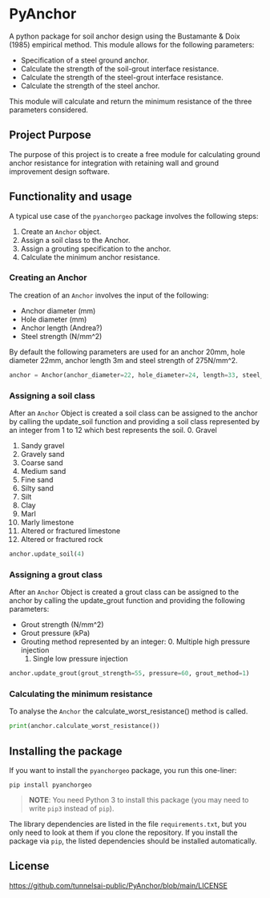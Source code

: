 # PyAnchor
A python package for soil anchor design using the Bustamante &amp; Doix (1985) empirical method. This module allows for the following parameters:
- Specification of a steel ground anchor.
- Calculate the strength of the soil-grout interface resistance.
- Calculate the strength of the steel-grout interface resistance.
- Calculate the strength of the steel anchor.

This module will calculate and return the minimum resistance of the three parameters considered.

## Project Purpose
The purpose of this project is to create a free module for calculating ground anchor resistance for integration with retaining wall and ground improvement design software.

## Functionality and usage

A typical use case of the `pyanchorgeo` package involves the following steps:
1. Create an `Anchor` object.
2. Assign a soil class to the Anchor.
3. Assign a grouting specification to the anchor.
4. Calculate the minimum anchor resistance.

### Creating an Anchor

The creation of an `Anchor` involves the input of the following:
- Anchor diameter (mm)
- Hole diameter (mm)
- Anchor length (Andrea?)
- Steel strength (N/mm^2)

By default the following parameters are used for an anchor 20mm, hole diameter 22mm, anchor length 3m and steel strength of 275N/mm^2.

```python
anchor = Anchor(anchor_diameter=22, hole_diameter=24, length=33, steel_strength = 275)
```


### Assigning a soil class

After an `Anchor` Object is created a soil class can be assigned to the anchor by calling the update_soil function and providing a soil class represented by an integer from 1 to 12 which best represents the soil.
0. Gravel
1. Sandy gravel
2.  Gravely sand
3. Coarse sand
4. Medium sand
5. Fine sand
6.  Silty sand
7.  Silt
8.  Clay
9.  Marl
10. Marly limestone
11. Altered or fractured limestone
12. Altered or fractured rock

```python
anchor.update_soil(4)
```

### Assigning a grout class

After an `Anchor` Object is created a grout class can be assigned to the anchor by calling the update_grout function and providing the following parameters:
- Grout strength (N/mm^2)
- Grout pressure (kPa)
- Grouting method represented by an integer:
    0. Multiple high pressure injection
    1. Single low pressure injection

```python
anchor.update_grout(grout_strength=55, pressure=60, grout_method=1)
```

### Calculating the minimum resistance

To analyse the `Anchor` the calculate_worst_resistance() method is called.

```python
print(anchor.calculate_worst_resistance())
```


## Installing the package

If you want to install the `pyanchorgeo` package, you run this one-liner:

```shell
pip install pyanchorgeo
```

> **NOTE**: You need Python 3 to install this package (you may need to write `pip3` instead of `pip`).

The library dependencies are listed in the file `requirements.txt`, but you only need to look at them if you clone the repository.
If you install the package via `pip`, the listed dependencies should be installed automatically.

## License

https://github.com/tunnelsai-public/PyAnchor/blob/main/LICENSE